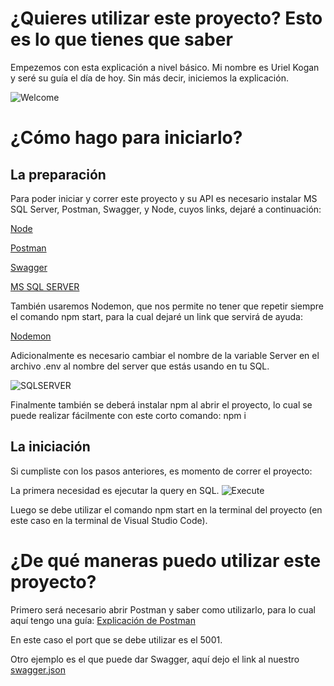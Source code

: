 # ¿Quieres utilizar este proyecto? Esto es lo que tienes que saber
Empezemos con esta explicación a nivel básico. Mi nombre es Uriel Kogan y seré su guía el día de hoy. Sin más decir, iniciemos la explicación.

![Welcome](https://i.pinimg.com/736x/f2/c7/f6/f2c7f62b7cfa21d1e92088c855aa3bd4.jpg)
# ¿Cómo hago para iniciarlo?
## La preparación
Para poder iniciar y correr este proyecto y su API es necesario instalar MS SQL Server, Postman, Swagger, y Node, cuyos links, dejaré a continuación:

[Node](https://nodejs.org/es/download)

[Postman](https://www.postman.com/)

[Swagger](https://swagger.io/)

[MS SQL SERVER](https://www.microsoft.com/en-us/sql-server/sql-server-downloads)

También usaremos Nodemon, que nos permite no tener que repetir siempre el comando npm start, para la cual dejaré un link que servirá de ayuda:

[Nodemon](https://www.npmjs.com/package/nodemon)

Adicionalmente es necesario cambiar el nombre de la variable Server en el archivo .env al nombre del server que estás usando en tu SQL.

![SQLSERVER](https://github.com/komang234/TP_Personajes_FINAL/assets/116166626/010d52b7-5272-437b-85d6-21a3e4e37c01)


Finalmente también se deberá instalar npm al abrir el proyecto, lo cual se puede realizar fácilmente con este corto comando: npm i

## La iniciación

Si cumpliste con los pasos anteriores, es momento de correr el proyecto:

La primera necesidad es ejecutar la query en SQL.
![Execute](https://github.com/komang234/TP_Personajes_FINAL/assets/116166626/fdc96b8e-108d-46be-bb32-9616c98f1eaa)

Luego se debe utilizar el comando npm start en la terminal del proyecto (en este caso en la terminal de Visual Studio Code).

# ¿De qué maneras puedo utilizar este proyecto?

Primero será necesario abrir Postman y saber como utilizarlo, para lo cual aquí tengo una guía: 
[Explicación de Postman](https://developers.sw.com.mx/knowledge-base/guia-se-instalacion-y-funcionamiento-de-postman/)

En este caso el port que se debe utilizar es el 5001.

Otro ejemplo es el que puede dar Swagger, aquí dejo el link al nuestro [swagger.json](./placeholder) 

